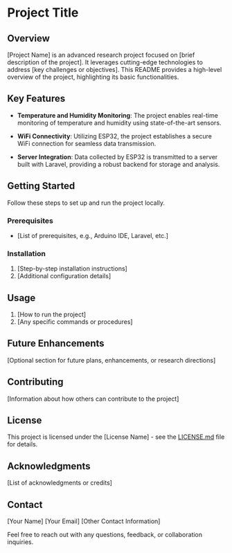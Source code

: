 # Project Title

## Overview

[Project Name] is an advanced research project focused on [brief description of the project]. It leverages cutting-edge technologies to address [key challenges or objectives]. This README provides a high-level overview of the project, highlighting its basic functionalities.

## Key Features

- **Temperature and Humidity Monitoring**: The project enables real-time monitoring of temperature and humidity using state-of-the-art sensors.

- **WiFi Connectivity**: Utilizing ESP32, the project establishes a secure WiFi connection for seamless data transmission.

- **Server Integration**: Data collected by ESP32 is transmitted to a server built with Laravel, providing a robust backend for storage and analysis.

## Getting Started

Follow these steps to set up and run the project locally.

### Prerequisites

- [List of prerequisites, e.g., Arduino IDE, Laravel, etc.]

### Installation

1. [Step-by-step installation instructions]
2. [Additional configuration details]

## Usage

1. [How to run the project]
2. [Any specific commands or procedures]

## Future Enhancements

[Optional section for future plans, enhancements, or research directions]

## Contributing

[Information about how others can contribute to the project]

## License

This project is licensed under the [License Name] - see the [LICENSE.md](LICENSE.md) file for details.

## Acknowledgments

[List of acknowledgments or credits]

## Contact

[Your Name]
[Your Email]
[Other Contact Information]

Feel free to reach out with any questions, feedback, or collaboration inquiries.
